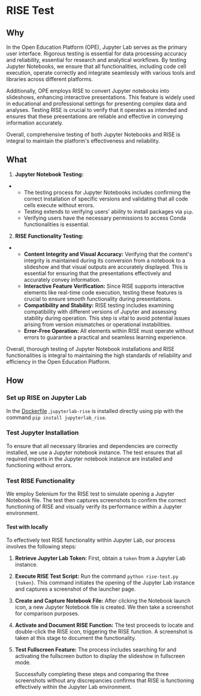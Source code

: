 # RISE Test

## Why

In the Open Education Platform (OPE), Jupyter Lab serves as the primary user interface. Rigorous testing is essential for data processing accuracy and reliability, essential for research and analytical workflows. By testing Jupyter Notebooks, we ensure that all functionalities, including code cell execution, operate correctly and integrate seamlessly with various tools and libraries across different platforms.

Additionally, OPE employs RISE to convert Jupyter notebooks into slideshows, enhancing interactive presentations. This feature is widely used in educational and professional settings for presenting complex data and analyses. Testing RISE is crucial to verify that it operates as intended and ensures that these presentations are reliable and effective in conveying information accurately.

Overall, comprehensive testing of both Jupyter Notebooks and RISE is integral to maintain the platform's effectiveness and reliability.



## What

1. **Jupyter Notebook Testing:**

- - The testing process for Jupyter Notebooks includes confirming the correct installation of specific versions and validating that all code cells execute without errors. 
  - Testing extends to verifying users' ability to install packages via `pip`.
  - Verifying users have the necessary permissions to access Conda functionalities is essential.

2. **RISE Functionality Testing:**

- - **Content Integrity and Visual Accuracy:** Verifying that the content's integrity is maintained during its conversion from a notebook to a slideshow and that visual outputs are accurately displayed. This is essential for ensuring that the presentations effectively and accurately convey information.
  - **Interactive Feature Verification:** Since RISE supports interactive elements like real-time code execution, testing these features is crucial to ensure smooth functionality during presentations.
  - **Compatibility and Stability:** RISE testing includes examining compatibility with different versions of Jupyter and assessing stability during operation. This step is vital to avoid potential issues arising from version mismatches or operational instabilities.
  - **Error-Free Operation:** All elements within RISE must operate without errors to guarantee a practical and seamless learning experience.

Overall, thorough testing of Jupyter Notebook installations and RISE functionalities is integral to maintaining the high standards of reliability and efficiency in the Open Education Platform.



## How

### Set up RISE on Jupyter Lab

In the [Dockerfile](https://github.com/OPEFFORT/OPE-Testing/blob/5df4c895e9e30ee24b36a4b295a5a9613d7853d4/base/Dockerfile#L49C6-L49C6) ,`jupyterlab-rise` is installed directly using pip with the command ```pip install jupyterlab_rise```.

### Test Jupyter Installation

To ensure that all necessary libraries and dependencies are correctly installed, we use a Jupyter notebook instance.  The test ensures that all required imports in the  Jupyter notebook instance are installed and functioning without errors.

### Test RISE Functionality

We employ Selenium for the RISE test to simulate opening a Jupyter Notebook file. The test then captures screenshots to confirm the correct functioning of RISE and visually verify its performance within a  Jupyter environment.

#### Test with locally

To effectively test RISE functionality within Jupyter Lab, our process involves the following steps:

1. **Retrieve Jupyter Lab Token:** First, obtain a `token` from a Jupyter Lab instance.

2. **Execute RISE Test Script:** Run the command `python rise-test.py {token}`. This command initiates the opening of the Jupyter Lab instance and captures a screenshot of the launcher page.

3. **Create and Capture Notebook File:** After clicking the Notebook launch icon, a new Jupyter Notebook file is created. We then take a screenshot for comparison purposes.

4. **Activate and Document RISE Function:** The test proceeds to locate and double-click the RISE icon, triggering the RISE function. A screenshot is taken at this stage to document the functionality.

5. **Test Fullscreen Feature:** The process includes searching for and activating the fullscreen button to display the slideshow in fullscreen mode.

   Successfully completing these steps and comparing the three screenshots without any discrepancies confirms that RISE is functioning  effectively within the Jupyter Lab environment.



